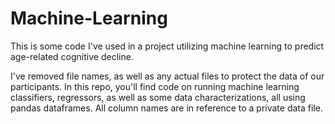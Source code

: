 # Machine-Learning
This is some code I've used in a project utilizing machine learning to predict age-related cognitive decline.

I've removed file names, as well as any actual files to protect the data of our participants. In this repo,
you'll find code on running machine learning classifiers, regressors, as well as some data characterizations, all using pandas dataframes.
All column names are in reference to a private data file.
